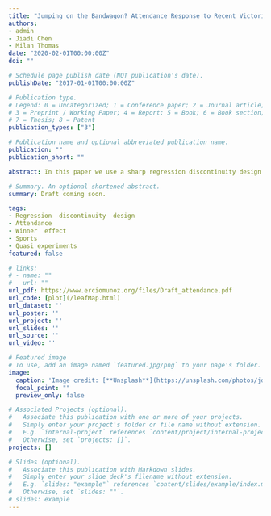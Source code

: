 ```yaml
---
title: "Jumping on the Bandwagon? Attendance Response to Recent Victories in the NBA"
authors:
- admin
- Jiadi Chen
- Milan Thomas
date: "2020-02-01T00:00:00Z"
doi: ""

# Schedule page publish date (NOT publication's date).
publishDate: "2017-01-01T00:00:00Z"

# Publication type.
# Legend: 0 = Uncategorized; 1 = Conference paper; 2 = Journal article;
# 3 = Preprint / Working Paper; 4 = Report; 5 = Book; 6 = Book section;
# 7 = Thesis; 8 = Patent
publication_types: ["3"]

# Publication name and optional abbreviated publication name.
publication: ""
publication_short: ""

abstract: In this paper we use a sharp regression discontinuity design to estimate the causal effect of a win on the attendance of the subsequent game in the National Basketball Association. The data cover games in 1981 to 2018. Our findings indicate that the fan base reacts to a recent victory, with an increase in attendance of approximately 425 tickets. This increase is approximately one-eighth of the superstar effect estimated by Humphreys and Johnson 2020. The positive response to narrow home wins relative to narrow losses suggests that sporting attendance is yet another example of luck being rewarded (Gauriot and Page 2019). In contrast, we do not find changes in attendance for games when the visiting team has a recent victory, implying the absence of externalities.

# Summary. An optional shortened abstract.
summary: Draft coming soon.

tags:
- Regression  discontinuity  design
- Attendance
- Winner  effect 
- Sports 
- Quasi experiments
featured: false

# links:
# - name: ""
#   url: ""
url_pdf: https://www.erciomunoz.org/files/Draft_attendance.pdf
url_code: [plot](/leafMap.html)
url_dataset: ''
url_poster: ''
url_project: ''
url_slides: ''
url_source: ''
url_video: ''

# Featured image
# To use, add an image named `featured.jpg/png` to your page's folder. 
image:
  caption: 'Image credit: [**Unsplash**](https://unsplash.com/photos/jdD8gXaTZsc)'
  focal_point: ""
  preview_only: false

# Associated Projects (optional).
#   Associate this publication with one or more of your projects.
#   Simply enter your project's folder or file name without extension.
#   E.g. `internal-project` references `content/project/internal-project/index.md`.
#   Otherwise, set `projects: []`.
projects: []

# Slides (optional).
#   Associate this publication with Markdown slides.
#   Simply enter your slide deck's filename without extension.
#   E.g. `slides: "example"` references `content/slides/example/index.md`.
#   Otherwise, set `slides: ""`.
# slides: example
---
```

